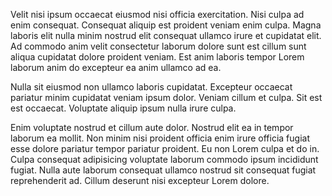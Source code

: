 Velit nisi ipsum occaecat eiusmod nisi officia exercitation. Nisi culpa ad enim consequat. Consequat aliquip est proident veniam enim culpa. Magna laboris elit nulla minim nostrud elit consequat ullamco irure et cupidatat elit. Ad commodo anim velit consectetur laborum dolore sunt est cillum sunt aliqua cupidatat dolore proident veniam. Est anim laboris tempor Lorem laborum anim do excepteur ea anim ullamco ad ea.

Nulla sit eiusmod non ullamco laboris cupidatat. Excepteur occaecat pariatur minim cupidatat veniam ipsum dolor. Veniam cillum et culpa. Sit est est occaecat. Voluptate aliquip ipsum nulla irure culpa.

Enim voluptate nostrud et cillum aute dolor. Nostrud elit ea in tempor laborum ea mollit. Non minim nisi proident officia enim irure officia fugiat esse dolore pariatur tempor pariatur proident. Eu non Lorem culpa et do in. Culpa consequat adipisicing voluptate laborum commodo ipsum incididunt fugiat. Nulla aute laborum consequat ullamco nostrud sit consequat fugiat reprehenderit ad. Cillum deserunt nisi excepteur Lorem dolore.